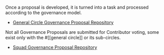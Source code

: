 Once a proposal is developed, it is turned into a task and processed according to the governance model.
- [General Circle Governance Proposal Repository](https://app.clarity.so/superbenefit/view/5845df86-9812-44b0-a6aa-310590c74384)

Not all Governance Proposals are submitted for Contributor voting, some exist only with the #[[general circle]] or its sub-circles.
- [Squad Governance Proposal Repository](https://app.clarity.so/superbenefit/view/47099809-6e73-4aa3-b997-bcec461b4031)
